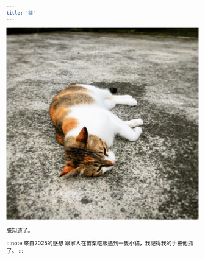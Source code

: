 ```yaml
---
title: '貓'
---
```

![img](./img_ig/201808/001.jpg)

朕知道了。

:::note 來自2025的感想
跟家人在苗栗吃飯遇到一隻小貓，我記得我的手被他抓了。
:::
